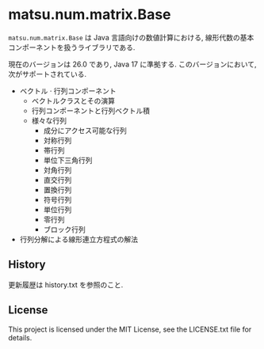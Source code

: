 # matsu.num.matrix.Base
`matsu.num.matrix.Base` は Java 言語向けの数値計算における, 線形代数の基本コンポーネントを扱うライブラリである.

現在のバージョンは 26.0 であり, Java 17 に準拠する.
このバージョンにおいて, 次がサポートされている.

- ベクトル  &middot; 行列コンポーネント
    - ベクトルクラスとその演算
    - 行列コンポーネントと行列ベクトル積
    - 様々な行列
        - 成分にアクセス可能な行列
        - 対称行列
        - 帯行列
        - 単位下三角行列
        - 対角行列
        - 直交行列
        - 置換行列
        - 符号行列
        - 単位行列
        - 零行列
        - ブロック行列
- 行列分解による線形連立方程式の解法

## History
更新履歴は history.txt を参照のこと.

## License

This project is licensed under the MIT License, see the LICENSE.txt file for details.
